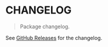 # CHANGELOG

> Package changelog.

See [GitHub Releases](https://github.com/stdlib-js/array-typed-integer-dtypes/releases) for the changelog.